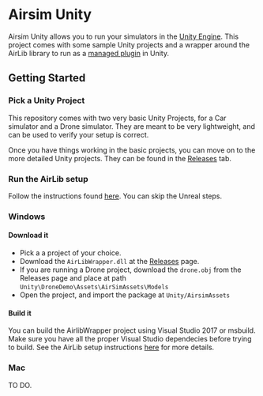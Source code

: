 # Airsim Unity

Airsim Unity allows you to run your simulators in the [Unity Engine](https://unity3d.com/). This project comes with some sample Unity projects and a wrapper around the AirLib library to run as a [managed plugin](https://docs.unity3d.com/Manual/UsingDLL.html) in Unity.

## Getting Started

### Pick a Unity Project
This repository comes with two very basic Unity Projects, for a Car simulator and a Drone simulator. They are meant to be very lightweight, and can be used to verify your setup is correct.

Once you have things working in the basic projects, you can move on to the more detailed Unity projects. They can be found in the [Releases](https://github.com/Microsoft/AirSim/releases) tab. 

### Run the AirLib setup
Follow the instructions found [here](https://github.com/Microsoft/AirSim/blob/master/docs/build_windows.md). You can skip the Unreal steps.

### Windows

#### Download it
* Pick a a project of your choice. 
* Download the `AirLibWrapper.dll` at the [Releases](https://github.com/Microsoft/AirSim/releases) page.
* If you are running a Drone project, download the `drone.obj` from the Releases page and place at path `Unity\DroneDemo\Assets\AirSimAssets\Models`
* Open the project, and import the package at `Unity/AirsimAssets`

#### Build it
You can build the AirlibWrapper project using Visual Studio 2017 or msbuild. Make sure you have all the proper Visual Studio dependecies before trying to build. See the AirLib setup instructions [here](https://github.com/Microsoft/AirSim/blob/master/docs/build_windows.md) for more details.

### Mac
TO DO. 

